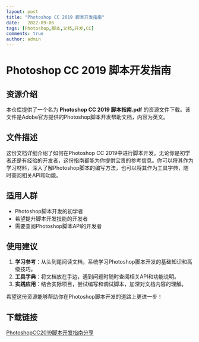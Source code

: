 ```yaml
---
layout: post
title: "Photoshop CC 2019 脚本开发指南"
date:   2022-09-06
tags: [Photoshop,脚本,文档,开发,CC]
comments: true
author: admin
---
```

# Photoshop CC 2019 脚本开发指南

## 资源介绍

本仓库提供了一个名为 **Photoshop CC 2019 脚本指南.pdf** 的资源文件下载。该文件是Adobe官方提供的Photoshop脚本开发帮助文档，内容为英文。

## 文件描述

这份文档详细介绍了如何在Photoshop CC 2019中进行脚本开发。无论你是初学者还是有经验的开发者，这份指南都能为你提供宝贵的参考信息。你可以将其作为学习材料，深入了解Photoshop脚本的编写方法，也可以将其作为工具字典，随时查阅相关API和功能。

## 适用人群

- Photoshop脚本开发的初学者
- 希望提升脚本开发技能的开发者
- 需要查阅Photoshop脚本API的开发者

## 使用建议

1. **学习参考**：从头到尾阅读文档，系统学习Photoshop脚本开发的基础知识和高级技巧。
2. **工具字典**：将文档放在手边，遇到问题时随时查阅相关API和功能说明。
3. **实践应用**：结合实际项目，尝试编写和调试脚本，加深对文档内容的理解。

希望这份资源能够帮助你在Photoshop脚本开发的道路上更进一步！

## 下载链接

[PhotoshopCC2019脚本开发指南分享](https://pan.quark.cn/s/4f43979a768c)